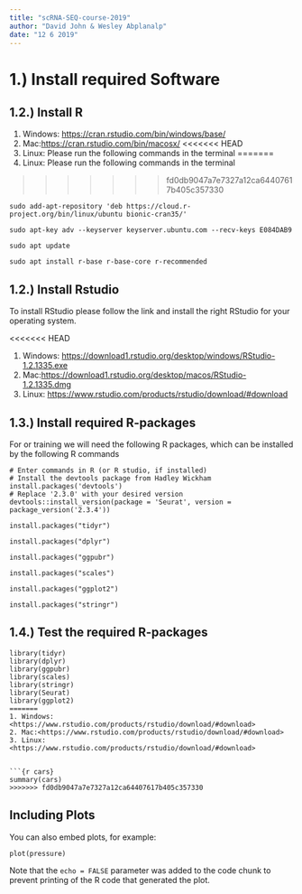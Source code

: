 ```yaml
---
title: "scRNA-SEQ-course-2019"
author: "David John & Wesley Abplanalp"
date: "12 6 2019"
---
```



# 1.) Install required Software
## 1.2.) Install R
1. Windows: <https://cran.rstudio.com/bin/windows/base/>
2. Mac:<https://cran.rstudio.com/bin/macosx/>
<<<<<<< HEAD
3. Linux: Please run the following commands in the terminal
=======
3. Linux: Please run the following commands in the terminal 
>>>>>>> fd0db9047a7e7327a12ca64407617b405c357330
```{shell}
sudo add-apt-repository 'deb https://cloud.r-project.org/bin/linux/ubuntu bionic-cran35/'

sudo apt-key adv --keyserver keyserver.ubuntu.com --recv-keys E084DAB9

sudo apt update

sudo apt install r-base r-base-core r-recommended
```


## 1.2.) Install Rstudio
To install RStudio please follow the link and install the right RStudio for your operating system.

<<<<<<< HEAD
1. Windows: <https://download1.rstudio.org/desktop/windows/RStudio-1.2.1335.exe>
2. Mac:<https://download1.rstudio.org/desktop/macos/RStudio-1.2.1335.dmg>
3. Linux: <https://www.rstudio.com/products/rstudio/download/#download>

## 1.3.) Install required R-packages
For or training we will need the following R packages, which can be installed by the following R commands
```{r cars}
# Enter commands in R (or R studio, if installed)
# Install the devtools package from Hadley Wickham
install.packages('devtools')
# Replace '2.3.0' with your desired version
devtools::install_version(package = 'Seurat', version = package_version('2.3.4'))

install.packages("tidyr")

install.packages("dplyr")

install.packages("ggpubr")

install.packages("scales")

install.packages("ggplot2")

install.packages("stringr")

```

## 1.4.) Test the required R-packages
```{r cars}
library(tidyr)
library(dplyr)
library(ggpubr)
library(scales)
library(stringr)
library(Seurat)
library(ggplot2)
=======
1. Windows: <https://www.rstudio.com/products/rstudio/download/#download>
2. Mac:<https://www.rstudio.com/products/rstudio/download/#download>
3. Linux: <https://www.rstudio.com/products/rstudio/download/#download>


```{r cars}
summary(cars)
>>>>>>> fd0db9047a7e7327a12ca64407617b405c357330
```

## Including Plots

You can also embed plots, for example:

```{r pressure, echo=FALSE}
plot(pressure)
```

Note that the `echo = FALSE` parameter was added to the code chunk to prevent printing of the R code that generated the plot.